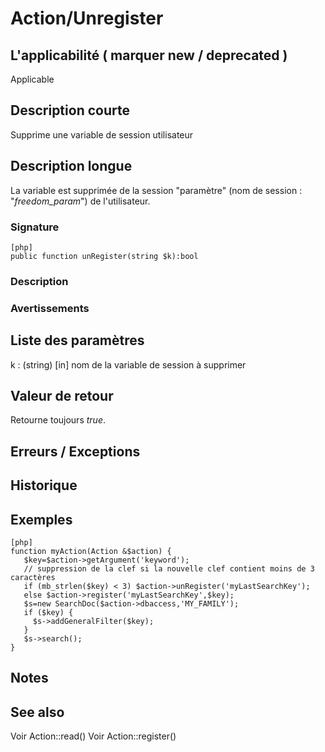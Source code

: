 # Action/Unregister
 

## L'applicabilité ( marquer new / deprecated )

   Applicable

## Description courte

Supprime une variable de session utilisateur

## Description longue

La variable est supprimée de la session "paramètre" (nom de session : "*freedom_param*") de l'utilisateur.

### Signature

    [php]
    public function unRegister(string $k):bool

### Description


### Avertissements


## Liste des paramètres

k
: (string) [in] nom de la variable de session à supprimer

## Valeur de retour

Retourne toujours *true*.

## Erreurs / Exceptions


## Historique


## Exemples

    [php]
    function myAction(Action &$action) {
       $key=$action->getArgument('keyword');
       // suppression de la clef si la nouvelle clef contient moins de 3 caractères
       if (mb_strlen($key) < 3) $action->unRegister('myLastSearchKey');
       else $action->register('myLastSearchKey',$key);
       $s=new SearchDoc($action->dbaccess,'MY_FAMILY');
       if ($key) {
         $s->addGeneralFilter($key);
       }
       $s->search();
    }

## Notes


## See also

Voir Action::read()
Voir Action::register()
